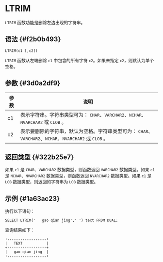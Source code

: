 LTRIM 
==========================



`LTRIM` 函数功能是删除左边出现的字符串。

语法 {#f2b0b493}
--------------

    LTRIM(c1 [,c2])



`LTRIM` 函数从左端删除 `c1` 中包含的所有字符 `c2`。如果未指定 `c2`，则默认为单个空格。

参数 {#3d0a2df9}
--------------



| 参数 |                                    说明                                     |
|----|---------------------------------------------------------------------------|
| c1 | 表示字符串。字符串类型可为： `CHAR`、`VARCHAR2`、`NCHAR`、`NVARCHAR2` 或 `CLOB` 。           |
| c2 | 表示要删除的字符串，默认为空格。字符串类型可为： `CHAR`、`VARCHAR2`、`NCHAR`、`NVARCHAR2` 或 `CLOB` 。 |



返回类型 {#322b25e7}
----------------

如果 `c1` 是 `CHAR`、`VARCHAR2` 数据类型，则函数返回 `VARCHAR2` 数据类型。如果 `c1` 是 `NCHAR`、`NVARCHAR2` 数据类型，则函数返回 `NVARCHAR2` 数据类型。如果 `c1` 是 `LOB` 数据类型，则返回的字符串为 `LOB` 数据类型。

示例 {#1a63ac23}
--------------

执行以下语句：

    SELECT LTRIM('   gao qian jing',' ') text FROM DUAL;



查询结果如下：

    +------------------+
    |   TEXT           |
    +------------------+
    |   gao qian jing  |
    +------------------+


